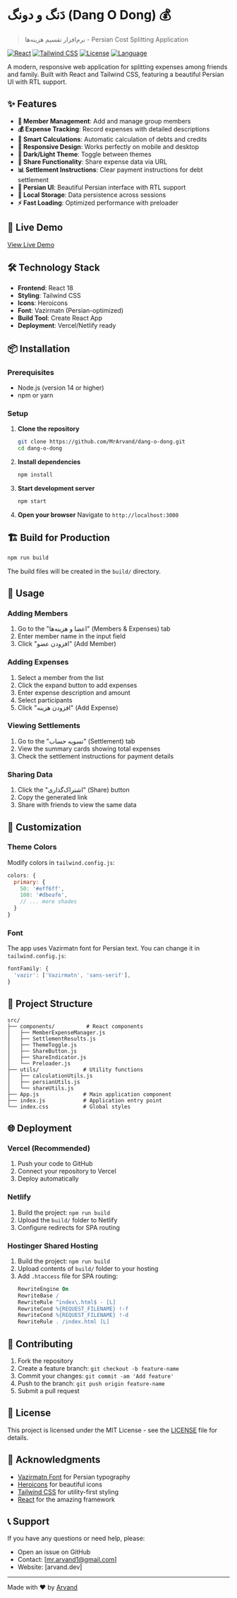 # دَنگ و دونگ (Dang O Dong) 💰

> نرم‌افزار تقسیم هزینه‌ها - Persian Cost Splitting Application

[![React](https://img.shields.io/badge/React-18.0.0-blue.svg)](https://reactjs.org/)
[![Tailwind CSS](https://img.shields.io/badge/Tailwind_CSS-3.0-blue.svg)](https://tailwindcss.com/)
[![License](https://img.shields.io/badge/License-MIT-green.svg)](LICENSE)
[![Language](https://img.shields.io/badge/Language-Persian-red.svg)](https://github.com/MrArvand/dang-o-dong)

A modern, responsive web application for splitting expenses among friends and family. Built with React and Tailwind CSS, featuring a beautiful Persian UI with RTL support.

## ✨ Features

- **👥 Member Management**: Add and manage group members
- **💰 Expense Tracking**: Record expenses with detailed descriptions
- **🧮 Smart Calculations**: Automatic calculation of debts and credits
- **📱 Responsive Design**: Works perfectly on mobile and desktop
- **🌙 Dark/Light Theme**: Toggle between themes
- **🔗 Share Functionality**: Share expense data via URL
- **📊 Settlement Instructions**: Clear payment instructions for debt settlement
- **🎨 Persian UI**: Beautiful Persian interface with RTL support
- **💾 Local Storage**: Data persistence across sessions
- **⚡ Fast Loading**: Optimized performance with preloader

## 🚀 Live Demo

[View Live Demo](https://your-demo-link.com)

## 🛠️ Technology Stack

- **Frontend**: React 18
- **Styling**: Tailwind CSS
- **Icons**: Heroicons
- **Font**: Vazirmatn (Persian-optimized)
- **Build Tool**: Create React App
- **Deployment**: Vercel/Netlify ready

## 📦 Installation

### Prerequisites

- Node.js (version 14 or higher)
- npm or yarn

### Setup

1. **Clone the repository**

   ```bash
   git clone https://github.com/MrArvand/dang-o-dong.git
   cd dang-o-dong
   ```

2. **Install dependencies**

   ```bash
   npm install
   ```

3. **Start development server**

   ```bash
   npm start
   ```

4. **Open your browser**
   Navigate to `http://localhost:3000`

## 🏗️ Build for Production

```bash
npm run build
```

The build files will be created in the `build/` directory.

## 📱 Usage

### Adding Members

1. Go to the "اعضا و هزینه‌ها" (Members & Expenses) tab
2. Enter member name in the input field
3. Click "افزودن عضو" (Add Member)

### Adding Expenses

1. Select a member from the list
2. Click the expand button to add expenses
3. Enter expense description and amount
4. Select participants
5. Click "افزودن هزینه" (Add Expense)

### Viewing Settlements

1. Go to the "تسویه حساب" (Settlement) tab
2. View the summary cards showing total expenses
3. Check the settlement instructions for payment details

### Sharing Data

1. Click the "اشتراک‌گذاری" (Share) button
2. Copy the generated link
3. Share with friends to view the same data

## 🎨 Customization

### Theme Colors

Modify colors in `tailwind.config.js`:

```javascript
colors: {
  primary: {
    50: '#eff6ff',
    100: '#dbeafe',
    // ... more shades
  }
}
```

### Font

The app uses Vazirmatn font for Persian text. You can change it in `tailwind.config.js`:

```javascript
fontFamily: {
  'vazir': ['Vazirmatn', 'sans-serif'],
}
```

## 📁 Project Structure

```
src/
├── components/          # React components
│   ├── MemberExpenseManager.js
│   ├── SettlementResults.js
│   ├── ThemeToggle.js
│   ├── ShareButton.js
│   ├── ShareIndicator.js
│   └── Preloader.js
├── utils/              # Utility functions
│   ├── calculationUtils.js
│   ├── persianUtils.js
│   └── shareUtils.js
├── App.js              # Main application component
├── index.js            # Application entry point
└── index.css           # Global styles
```

## 🌐 Deployment

### Vercel (Recommended)

1. Push your code to GitHub
2. Connect your repository to Vercel
3. Deploy automatically

### Netlify

1. Build the project: `npm run build`
2. Upload the `build/` folder to Netlify
3. Configure redirects for SPA routing

### Hostinger Shared Hosting

1. Build the project: `npm run build`
2. Upload contents of `build/` folder to your hosting
3. Add `.htaccess` file for SPA routing:
   ```apache
   RewriteEngine On
   RewriteBase /
   RewriteRule ^index\.html$ - [L]
   RewriteCond %{REQUEST_FILENAME} !-f
   RewriteCond %{REQUEST_FILENAME} !-d
   RewriteRule . /index.html [L]
   ```

## 🤝 Contributing

1. Fork the repository
2. Create a feature branch: `git checkout -b feature-name`
3. Commit your changes: `git commit -am 'Add feature'`
4. Push to the branch: `git push origin feature-name`
5. Submit a pull request

## 📝 License

This project is licensed under the MIT License - see the [LICENSE](LICENSE) file for details.

## 🙏 Acknowledgments

- [Vazirmatn Font](https://github.com/rastikerdar/vazirmatn) for Persian typography
- [Heroicons](https://heroicons.com/) for beautiful icons
- [Tailwind CSS](https://tailwindcss.com/) for utility-first styling
- [React](https://reactjs.org/) for the amazing framework

## 📞 Support

If you have any questions or need help, please:

- Open an issue on GitHub
- Contact: [mr.arvand1@gmail.com]
- Website: [arvand.dev]

---

Made with ❤️ by [Arvand](https://github.com/MrArvand)
